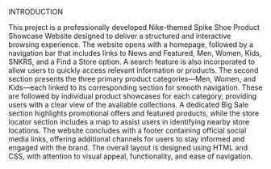 INTRODUCTION

This project is a professionally developed Nike-themed Spike Shoe Product Showcase Website designed to deliver a structured and interactive browsing experience. The website opens with a homepage, followed by a navigation bar that includes links to News and Featured, Men, Women, Kids, SNKRS, and a Find a Store option. A search feature is also incorporated to allow users to quickly access relevant information or products.
The second section presents the three primary product categories—Men, Women, and Kids—each linked to its corresponding section for smooth navigation. These are followed by individual product showcases for each category, providing users with a clear view of the available collections. A dedicated Big Sale section highlights promotional offers and featured products, while the store locator section includes a map to assist users in identifying nearby store locations.
The website concludes with a footer containing official social media links, offering additional channels for users to stay informed and engaged with the brand. The overall layout is designed using HTML and CSS, with attention to visual appeal, functionality, and ease of navigation.
